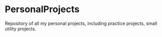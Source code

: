 # PersonalProjects
Repository of all my personal projects, including practice projects, small utility projects.
